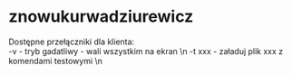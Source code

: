 # znowukurwadziurewicz <br>
Dostępne przełączniki dla klienta: <br>
-v - tryb gadatliwy - wali wszystkim na ekran \n
-t xxx - załaduj plik xxx z komendami testowymi \n
